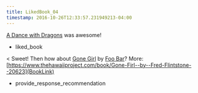 ```yaml
---
title: LikedBook_04
timestamp: 2016-10-26T12:33:57.231949213-04:00
---
```


[A Dance with Dragons](BookTitle) was awesome!
* liked_book

< Sweet! Then how about [Gone Girl](BookTitle) by [Foo Bar](AuthorName)? More: [https://www.thehawaiiproject.com/book/Gone-Firl--by--Fred-Flintstone--20623](BookLink)
* provide_response_recommendation
